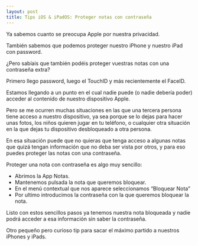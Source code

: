 ```yaml
---
layout: post
title: Tips iOS & iPadOS: Proteger notas con contraseña
---
```


Ya sabemos cuanto se preocupa Apple por nuestra privacidad.

También sabemos que podemos proteger nuestro iPhone y nuestro iPad con password.

¿Pero sabíais que también podéis proteger vuestras notas con una contraseña extra?

Primero llego password, luego el TouchID y más recientemente el FaceID.

Estamos llegando a un punto en el cual nadie puede (o nadie debería poder) acceder al contenido de nuestro dispositivo Apple.

Pero se me ocurren muchas situaciones en las que una tercera persona tiene acceso a nuestro dispositivo, ya sea porque se lo dejas para hacer unas fotos, los niños quieren jugar en tu teléfono, o cualquier otra situación en la que dejas tu dispositivo desbloqueado a otra persona.

En esa situación puede que no quieras que tenga acceso a algunas notas que quizá tengan información que no deba ser vista por otros, y para eso puedes proteger las notas con una contraseña.

Proteger una nota con contraseña es algo muy sencillo:
* Abrimos la App Notas.
* Mantenemos pulsada la nota que queremos bloquear.
* En el menú contextual que nos aparece seleccionamos “Bloquear Nota”
* Por ultimo introducimos la contraseña con la que queremos bloquear la nota.


Listo con estos sencillos pasos ya tenemos nuestra nota bloqueada y nadie podrá acceder a esa información sin saber la contraseña.


Otro pequeño pero curioso tip para sacar el máximo partido a nuestros iPhones y iPads.
